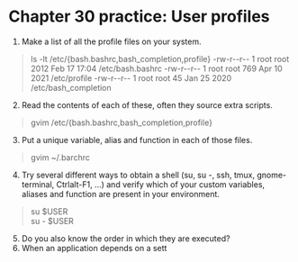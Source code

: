 # Chapter 30 practice: User profiles
   
1. Make a list of all the profile files on your system.

> ls -lt /etc/{bash.bashrc,bash_completion,profile}
>      -rw-r--r-- 1 root root 2012 Feb 17 17:04 /etc/bash.bashrc
>      -rw-r--r-- 1 root root  769 Apr 10  2021 /etc/profile
>      -rw-r--r-- 1 root root   45 Jan 25  2020 /etc/bash_completion

2. Read the contents of each of these, often they source extra scripts.

>  gvim /etc/{bash.bashrc,bash_completion,profile}

3. Put a unique variable, alias and function in each of those files.

>  gvim ~/.barchrc

4. Try several different ways to obtain a shell (su, su -, ssh, tmux, gnome-terminal, Ctrlalt-F1, ...) and verify which of your custom variables, aliases and function are present in
your environment.

> su   $USER  
> su - $USER

5. Do you also know the order in which they are executed?
6. When an application depends on a sett
